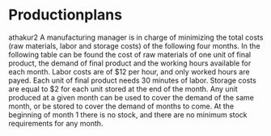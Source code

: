 # Productionplans
athakur2
A manufacturing manager is in charge of minimizing the total costs (raw materials, labor and storage costs) of the following four months. In the following table can be found the cost of raw materials of one unit of final product, the demand of final product and the working hours available for each month. Labor costs are of $12 per hour, and only worked hours are payed. Each unit of final product needs 30 minutes of labor. Storage costs are equal to $2 for each unit stored at the end of the month. Any unit produced at a given month can be used to cover the demand of the same month, or be stored to cover the demand of months to come. At the beginning of month 1 there is no stock, and there are no minimum stock requirements for any month.
